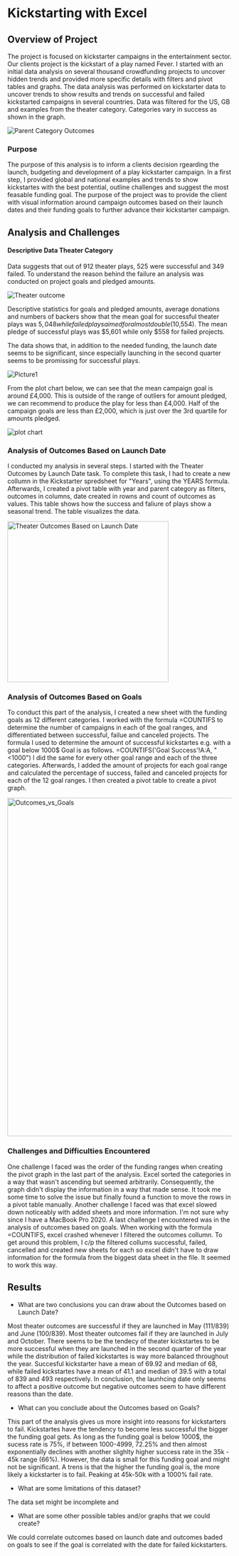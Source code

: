 # Kickstarting with Excel

## Overview of Project


The project is focused on kickstarter campaigns in the entertainment sector. Our clients project is the kickstart of a play named Fever. I started with an initial data analysis on several thousand crowdfunding projects to uncover hidden trends and provided more specific details with filters and pivot tables and graphs. The data analysis was performed on kickstarter data to uncover trends to show results and trends on successful and failed kickstarted campaigns in several countries. Data was filtered for the US, GB and examples from the theater category. Categories vary in success as shown in the graph. 

![Parent Category Outcomes](https://user-images.githubusercontent.com/60243906/99124385-26c25180-25a6-11eb-87ca-3de3793b2bd4.jpg)


### Purpose

The purpose of this analysis is to inform a clients decision rgearding the launch, budgeting and development of a play kickstarter campaign. In a first step, I provided global and national examples and trends to show kickstartes with the best potential, outline challenges and suggest the most feasable funding goal. The purpose of the project was to provide the client with visual information around campaign outcomes based on their launch dates and their funding goals to further advance their kickstarter campaign.

## Analysis and Challenges

#### Descriptive Data Theater Category

Data suggests that out of 912 theater plays, 525 were successful and 349 failed. To understand the reason behind the failure an analysis was conducted on project goals and pledged amounts. 

![Theater outcome](https://user-images.githubusercontent.com/60243906/99125097-810fe200-25a7-11eb-8925-df29442d6ac9.jpg)

Descriptive statistics for goals and pledged amounts, average donations and numbers of backers show that the mean goal for successful theater plays was $5,048 while failed plays aimed for almost double ($10,554). The mean pledge of successful plays was $5,601 while only $558 for failed projects. 

The data shows that, in addition to the needed funding, the launch date seems to be significant, since especially launching in the second quarter seems to be promissing for successful plays. 


![Picture1](https://user-images.githubusercontent.com/60243906/99124545-7a349f80-25a6-11eb-821b-0ac94a1e0e46.jpg) 

From the plot chart below, we can see that the mean campaign goal is around £4,000. This is outside of the range of outliers for amount pledged, we can recommend to produce the play for less than £4,000. Half of the campaign goals are less than £2,000, which is just over the 3rd quartile for amounts pledged.


![plot chart](https://user-images.githubusercontent.com/60243906/99124649-a9e3a780-25a6-11eb-9cdf-fc9e71040ded.jpg)


### Analysis of Outcomes Based on Launch Date

I conducted my analysis in several steps. I started with the Theater Outcomes by Launch Date task. To complete this task, I had to create a new collumn in the Kickstarter spredsheet for "Years", using the YEARS formula. Afterwards, I created a pivot table with year and parent category as filters, outcomes in columns, date created in rowns and count of outcomes as values. This table shows how the success and faliure of plays show a seasonal trend. The table visualizes the data. 

<img width="362" alt="Theater Outcomes Based on Launch Date" src="https://user-images.githubusercontent.com/60243906/99160754-77ad7500-268e-11eb-874f-c62c33438a61.png">

### Analysis of Outcomes Based on Goals

To conduct this part of the analysis, I created a new sheet with the funding goals as 12 different categories. I worked with the formula =COUNTIFS to determine the number of campaigns in each of the goal ranges, and differentiated between successful, failue and canceled projects. The formula I used to determine the amount of successful kickstartes e.g. with a goal below 1000$ Goal is as follows.  =COUNTIFS('Goal Success'!A:A, "<1000")
I did the same for every other goal range and each of the three categories. Afterwards, I added the amount of projects for each goal range and calculated the percentage of success, failed and canceled projects for each of the 12 goal ranges. I then created a pivot table to create a pivot graph. 


<img width="761" alt="Outcomes_vs_Goals" src="https://user-images.githubusercontent.com/60243906/99160753-75e3b180-268e-11eb-87c2-aea1cb55924e.png">



### Challenges and Difficulties Encountered

One challenge I faced was the order of the funding ranges when creating the pivot graph in the last part of the analysis. Excel sorted the categories in a way that wasn't ascending but seemed arbitrarily. Consequently, the graph didn't display the information in a way that made sense. It took me some time to solve the issue but finally found a function to move the rows in a pivot table manually. Another challenge I faced was that excel slowed down noticeably with added sheets and more information. I'm not sure why since I have a MacBook Pro 2020. A last challenge I encountered was in the analysis of outcomes based on goals. When working with the formula  =COUNTIFS, excel crashed whenever I filtered the outcomes collumn. To get around this problem, I c/p the filtered collums successful, failed, cancelled and created new sheets for each so excel didn't have to draw information for the formula from the biggest data sheet in the file. It seemed to work this way. 



## Results

- What are two conclusions you can draw about the Outcomes based on Launch Date?

Most theater outcomes are successful if they are launched in May (111/839) and June (100/839). Most theater outcomes fail if they are launched in July and October. There seems to be the tendecy of theater kickstartes to be more successful when they are launched in the second quarter of the year while the distribution of failed kickstartes is way more balanced throughout the year. Succesful kickstarter have a mean of 69.92 and median of 68, while failed kickstartes have a mean of 41.1 and median of 39.5 with a total of 839 and 493 respectively. In conclusion, the launhcing date only seems to affect a positive outcome but negative outcomes seem to have different reasons than the date. 

- What can you conclude about the Outcomes based on Goals?

This part of the analysis gives us more insight into reasons for kickstarters to fail. Kickstartes have the tendency to become less successful the bigger the funding goal gets. As long as the funding goal is below 1000$, the sucess rate is 75%, if between 1000-4999, 72.25% and then almost exponentially declines with another slighlty higher success rate in the 35k - 45k range (66%). However, the data is small for this funding goal and might not be significant. A trens is that the higher the funding goal is, the more likely a kickstarter is to fail. Peaking at 45k-50k with a 1000% fail rate. 

- What are some limitations of this dataset?

The data set might be incomplete and 

- What are some other possible tables and/or graphs that we could create?

We could correlate outcomes based on launch date and outcomes baded on goals to see if the goal is correlated with the date for failed kickstarters. 
